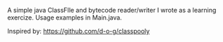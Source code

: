 A simple java ClassFIle and bytecode reader/writer I wrote as a learning exercize. Usage examples in Main.java.

Inspired by: https://github.com/d-o-g/classpooly
